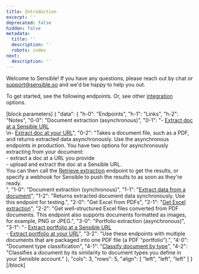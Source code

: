 ```yaml
---
title: Introduction
excerpt: ''
deprecated: false
hidden: false
metadata:
  title: ''
  description: ''
  robots: index
next:
  description: ''
---
```

Welcome to Sensible! If you have any questions, please reach out by chat or [support@sensible.so](mailto:support@sensible.so) and we'd be happy to help you out. 

To get started, see the following endpoints. Or, see other [integration](doc:integrate)  options.

[block:parameters]
{
  "data": {
    "h-0": "Endpoints",
    "h-1": "Links",
    "h-2": "Notes",
    "0-0": "Document extraction (asynchronous)",
    "0-1": "- [Extract doc at a Sensible URL](ref:generate-upload-url) <br/>\n- [Extract doc at your URL](ref:extract-from-url)",
    "0-2": "Takes a document file, such as a PDF, and returns extracted data asynchronously. Use the asynchronous endpoints in production.  You have two options for asynchronously extracting from your document:<br/> - extract a doc at a URL you provide<br/>- upload and extract the doc at a Sensible URL. <br/>You can then call the [Retrieve extraction](ref:retrieving-results)  endpoint to get the results, or specify a webhook for Sensible to push the results to as soon as they're ready.<br/> ",
    "1-0": "Document extraction (synchronous)",
    "1-1": "[Extract data from a document](ref:extract-data-from-a-document)",
    "1-2": "Returns extracted document data synchronously. Use this endpoint for testing.",
    "2-0": "Get Excel from PDFs",
    "2-1": "[Get Excel extraction](ref:get-excel-extraction)",
    "2-2": "Get well-structured Excel files converted from PDF documents. This endpoint also supports documents formatted as images, for example, PNG or JPEG.",
    "3-0": "Portfolio extraction (asynchronous)",
    "3-1": "- [Extract portfolio at a Sensible URL](ref:generate-upload-url-portfolio) <br/> - [Extract portfolio at your URL](ref:extract-from-url-portfolio)",
    "3-2": "Use these endpoints with multiple documents that are packaged into one PDF file (a PDF \"portfolio\").",
    "4-0": "Document type classification",
    "4-1": "[Classify document by type](ref:classify-document-sync)",
    "4-2": "Classifies a document by its similarity to document types you define in your Sensible account."
  },
  "cols": 3,
  "rows": 5,
  "align": [
    "left",
    "left",
    "left"
  ]
}
[/block]